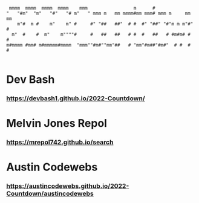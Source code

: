 ```
 mmmm  mmmm  mmmm  mmmm    mmm                 m      #                  
"   "#m"  "m"   "#"   "# m"   " mmm m   mm mmmm#mm mmm# mmm m     mm mm  
    m"#  m #    m"    m" #     #" "##   ##"  # #  #" "##" "#"m m m"#"  # 
  m"  #    #  m"    m""""#     #   ##   ##   # #  #   ##   # #m#m# #   # 
m#mmmm #mm# m#mmmmm#mmmm  "mmm""#m#""mm"##   # "mm"#m##"#m#"  # #  #   # 
                                                                         
```

# Dev Bash
### https://devbash1.github.io/2022-Countdown/

# Melvin Jones Repol
### https://mrepol742.github.io/search

# Austin Codewebs
### https://austincodewebs.github.io/2022-Countdown/austincodewebs
